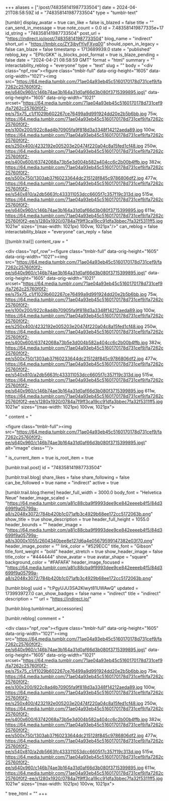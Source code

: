+++
aliases = ["/post/748358141987733504"]
date = 2024-04-21T08:58:59Z
id = "748358141987733504"
type = "tumblr-text"

[tumblr]
display_avatar = true
can_like = false
is_blazed = false
title = ""
can_send_in_message = true
note_count = 0.0
id = 7.483581419877335e+17
id_string = "748358141987733504"
post_url = "https://indirect.io/post/748358141987733504"
blog_name = "indirect"
short_url = "https://tmblr.co/ZY3jbyfYiyFXyq00"
should_open_in_legacy = false
can_blaze = false
timestamp = 1713689939.0
state = "published"
reblog_key = "EPllcGKK"
is_blocks_post_format = true
is_blaze_pending = false
date = "2024-04-21 08:58:59 GMT"
format = "html"
summary = ""
interactability_reblog = "everyone"
type = "text"
slug = ""
body = "<div class=\"npf_row\"><figure class=\"tmblr-full\" data-orig-height=\"1605\" data-orig-width=\"1021\"><img src=\"https://64.media.tumblr.com/71ae04a93eb45c5160170178d731cef9/fa7262c25760f0f2-ee/s640x960/c146b74ae3b164a31d0af66d3b080f3715399895.jpg\" data-orig-height=\"1605\" data-orig-width=\"1021\" srcset=\"https://64.media.tumblr.com/71ae04a93eb45c5160170178d731cef9/fa7262c25760f0f2-ee/s75x75_c1/f1029b602267ce76499a9d991924dd20e2b5b6bb.jpg 75w, https://64.media.tumblr.com/71ae04a93eb45c5160170178d731cef9/fa7262c25760f0f2-ee/s100x200/922c8ad4b70905fa9f818d3a3348f14212aeda89.jpg 100w, https://64.media.tumblr.com/71ae04a93eb45c5160170178d731cef9/fa7262c25760f0f2-ee/s250x400/4232192e005203e20474f220a04c8a15fed1cf48.jpg 250w, https://64.media.tumblr.com/71ae04a93eb45c5160170178d731cef9/fa7262c25760f0f2-ee/s400x600/63742068a73b5e3d004b582a404cc6c2b00b4ffb.jpg 382w, https://64.media.tumblr.com/71ae04a93eb45c5160170178d731cef9/fa7262c25760f0f2-ee/s500x750/1303ab37f60233644dc215128f845c9786806df2.jpg 477w, https://64.media.tumblr.com/71ae04a93eb45c5160170178d731cef9/fa7262c25760f0f2-ee/s540x810/a2db5663fc433311053dcc6605f7c357f19c313d.jpg 515w, https://64.media.tumblr.com/71ae04a93eb45c5160170178d731cef9/fa7262c25760f0f2-ee/s640x960/c146b74ae3b164a31d0af66d3b080f3715399895.jpg 611w, https://64.media.tumblr.com/71ae04a93eb45c5160170178d731cef9/fa7262c25760f0f2-ee/s1280x1920/0784a7f9ff3ca19cc91dfa3bbec7fa32f5311ff5.jpg 1021w\" sizes=\"(max-width: 1021px) 100vw, 1021px\"/></figure></div>"
can_reblog = false
interactability_blaze = "everyone"
can_reply = false

[[tumblr.trail]]
content_raw = "<p><div class=\"npf_row\"><figure class=\"tmblr-full\" data-orig-height=\"1605\" data-orig-width=\"1021\"><img src=\"https://64.media.tumblr.com/71ae04a93eb45c5160170178d731cef9/fa7262c25760f0f2-ee/s640x960/c146b74ae3b164a31d0af66d3b080f3715399895.jpg\" data-orig-height=\"1605\" data-orig-width=\"1021\" srcset=\"https://64.media.tumblr.com/71ae04a93eb45c5160170178d731cef9/fa7262c25760f0f2-ee/s75x75_c1/f1029b602267ce76499a9d991924dd20e2b5b6bb.jpg 75w, https://64.media.tumblr.com/71ae04a93eb45c5160170178d731cef9/fa7262c25760f0f2-ee/s100x200/922c8ad4b70905fa9f818d3a3348f14212aeda89.jpg 100w, https://64.media.tumblr.com/71ae04a93eb45c5160170178d731cef9/fa7262c25760f0f2-ee/s250x400/4232192e005203e20474f220a04c8a15fed1cf48.jpg 250w, https://64.media.tumblr.com/71ae04a93eb45c5160170178d731cef9/fa7262c25760f0f2-ee/s400x600/63742068a73b5e3d004b582a404cc6c2b00b4ffb.jpg 382w, https://64.media.tumblr.com/71ae04a93eb45c5160170178d731cef9/fa7262c25760f0f2-ee/s500x750/1303ab37f60233644dc215128f845c9786806df2.jpg 477w, https://64.media.tumblr.com/71ae04a93eb45c5160170178d731cef9/fa7262c25760f0f2-ee/s540x810/a2db5663fc433311053dcc6605f7c357f19c313d.jpg 515w, https://64.media.tumblr.com/71ae04a93eb45c5160170178d731cef9/fa7262c25760f0f2-ee/s640x960/c146b74ae3b164a31d0af66d3b080f3715399895.jpg 611w, https://64.media.tumblr.com/71ae04a93eb45c5160170178d731cef9/fa7262c25760f0f2-ee/s1280x1920/0784a7f9ff3ca19cc91dfa3bbec7fa32f5311ff5.jpg 1021w\" sizes=\"(max-width: 1021px) 100vw, 1021px\"></figure></div></p>"
content = "<p><figure class=\"tmblr-full\"><img src=\"https://64.media.tumblr.com/71ae04a93eb45c5160170178d731cef9/fa7262c25760f0f2-ee/s640x960/c146b74ae3b164a31d0af66d3b080f3715399895.jpg\" alt=\"image\" class=\"\"/></figure></p>"
is_current_item = true
is_root_item = true

[tumblr.trail.post]
id = "748358141987733504"

[tumblr.trail.blog]
share_likes = false
share_following = false
can_be_followed = true
name = "indirect"
active = true

[tumblr.trail.blog.theme]
header_full_width = 3000.0
body_font = "Helvetica Neue"
header_image_scaled = "https://64.media.tumblr.com/a81c88cba9f9993dee9ce842eeeeb4f5/84d3699f9a05799a-a8/s2048x3072/784b420b1c071afb3c4929b68ee172cc5172063b.png"
show_title = true
show_description = true
header_full_height = 1055.0
header_bounds = ""
header_image = "https://64.media.tumblr.com/a81c88cba9f9993dee9ce842eeeeb4f5/84d3699f9a05799a-a8/s3000x1055/2604340bee8e127d6a4e05679599147382e03f70.png"
header_image_poster = ""
link_color = "#529ECC"
title_font = "Gibson"
title_font_weight = "bold"
header_stretch = true
show_header_image = false
title_color = "#444444"
show_avatar = true
avatar_shape = "square"
background_color = "#FAFAFA"
header_image_focused = "https://64.media.tumblr.com/a81c88cba9f9993dee9ce842eeeeb4f5/84d3699f9a05799a-a8/s2048x3072/784b420b1c071afb3c4929b68ee172cc5172063b.png"

[tumblr.blog]
uuid = "t:PgyUJU3SA2Klwyt81UWAwQ"
updated = 1739939727.0
can_show_badges = false
name = "indirect"
title = "indirect"
description = ""
url = "https://indirect.io/"

[tumblr.blog.tumblrmart_accessories]

[tumblr.reblog]
comment = "<p><div class=\"npf_row\"><figure class=\"tmblr-full\" data-orig-height=\"1605\" data-orig-width=\"1021\"><img src=\"https://64.media.tumblr.com/71ae04a93eb45c5160170178d731cef9/fa7262c25760f0f2-ee/s640x960/c146b74ae3b164a31d0af66d3b080f3715399895.jpg\" data-orig-height=\"1605\" data-orig-width=\"1021\" srcset=\"https://64.media.tumblr.com/71ae04a93eb45c5160170178d731cef9/fa7262c25760f0f2-ee/s75x75_c1/f1029b602267ce76499a9d991924dd20e2b5b6bb.jpg 75w, https://64.media.tumblr.com/71ae04a93eb45c5160170178d731cef9/fa7262c25760f0f2-ee/s100x200/922c8ad4b70905fa9f818d3a3348f14212aeda89.jpg 100w, https://64.media.tumblr.com/71ae04a93eb45c5160170178d731cef9/fa7262c25760f0f2-ee/s250x400/4232192e005203e20474f220a04c8a15fed1cf48.jpg 250w, https://64.media.tumblr.com/71ae04a93eb45c5160170178d731cef9/fa7262c25760f0f2-ee/s400x600/63742068a73b5e3d004b582a404cc6c2b00b4ffb.jpg 382w, https://64.media.tumblr.com/71ae04a93eb45c5160170178d731cef9/fa7262c25760f0f2-ee/s500x750/1303ab37f60233644dc215128f845c9786806df2.jpg 477w, https://64.media.tumblr.com/71ae04a93eb45c5160170178d731cef9/fa7262c25760f0f2-ee/s540x810/a2db5663fc433311053dcc6605f7c357f19c313d.jpg 515w, https://64.media.tumblr.com/71ae04a93eb45c5160170178d731cef9/fa7262c25760f0f2-ee/s640x960/c146b74ae3b164a31d0af66d3b080f3715399895.jpg 611w, https://64.media.tumblr.com/71ae04a93eb45c5160170178d731cef9/fa7262c25760f0f2-ee/s1280x1920/0784a7f9ff3ca19cc91dfa3bbec7fa32f5311ff5.jpg 1021w\" sizes=\"(max-width: 1021px) 100vw, 1021px\"></figure></div></p>"
tree_html = ""
+++
